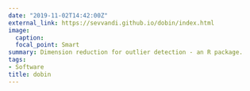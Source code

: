 ```yaml
---
date: "2019-11-02T14:42:00Z"
external_link: https://sevvandi.github.io/dobin/index.html
image:
  caption: 
  focal_point: Smart
summary: Dimension reduction for outlier detection - an R package.
tags:
- Software
title: dobin
---
```

